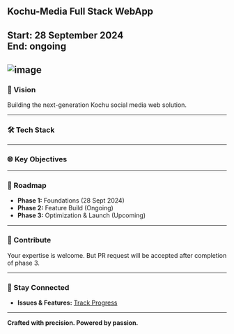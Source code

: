 ## Kochu-Media Full Stack WebApp

**Start:** 28 September 2024  
**End:** ongoing
---
![image](https://res.cloudinary.com/dsfztnp9x/image/upload/v1727579372/portfolio/txob7jkpddujjefrv1xb.png)
---


### **🚀 Vision**

Building the next-generation Kochu social media web solution.

---

### **🛠️ Tech Stack**


---

### **🌐 Key Objectives**

---

### **📅 Roadmap**

- **Phase 1:** Foundations (28 Sept 2024)
- **Phase 2:** Feature Build (Ongoing)
- **Phase 3:** Optimization & Launch (Upcoming)

---

### **🤝 Contribute**

Your expertise is welcome. But PR request will be accepted after completion of phase 3.

---

### **📢 Stay Connected**

- **Issues & Features:** [Track Progress](https://github.com/BuddhadebKoner)

---

**Crafted with precision. Powered by passion.** 